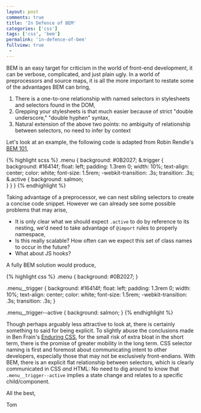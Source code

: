 ```yaml
---
layout: post
comments: true
title: 'In Defence of BEM'
categories: ['css']
tags: ['css', 'bem']
permalink: 'in-defence-of-bem'
fullview: true
 -
---
```


BEM is an easy target for criticism in the world of front-end development, it can be verbose, complicated, and just plain ugly. In a world of preprocessors and source maps, it is all the more important to restate some of the advantages BEM can bring,

1. There is a one-to-one relationship with named selectors in stylesheets and selectors found in the DOM,
2. Grepping your stylesheets is that much easier because of strict "double underscore," "double hyphen" syntax,
3. Natural extension of the above two points: no ambiguity of relationship between selectors, no need to infer by context

Let's look at an example, the following code is adapted from Robin Rendle's [BEM 101](https://css-tricks.com/bem-101/),

{% highlight scss %}
.menu {
  background: #0B2027;
  &.trigger {
    background: #16414f;
    float: left;
    padding: 1.3rem 0;
    width: 10%;
    text-align: center;
    color: white;
    font-size: 1.5rem;
    -webkit-transition: .3s;
            transition: .3s;
    &.active {
      background: salmon;  
    }
  }
}
{% endhighlight %}

Taking advantage of a preprocessor, we can nest sibling selectors to create a concise code snippet. However we can already see some possible problems that may arise,

* It is only clear what we should expect `.active` to do by reference to its nesting, we'd need to take advantage of `@import` rules to properly namespace,
* Is this really scalable? How often can we expect this set of class names to occur in the future?
* What about JS hooks?

A fully BEM solution would produce,

{% highlight css %}
.menu {
  background: #0B2027;
}

.menu__trigger {
  background: #16414f;
  float: left;
  padding: 1.3rem 0;
  width: 10%;
  text-align: center;
  color: white;
  font-size: 1.5rem;
  -webkit-transition: .3s;
          transition: .3s;
}

.menu__trigger--active {
  background: salmon;
}
{% endhighlight %}

Though perhaps arguably less attractive to look at, there is certainly something to said for being explicit. To slightly abuse the conclusions made in Ben Frain's [Enduring CSS](http://benfrain.com/enduring-css-writing-style-sheets-rapidly-changing-long-lived-projects/), for the small risk of extra bloat in the short term, there is the promise of greater mobility in the long term. CSS selector naming is first and foremost about communicating intent to other developers, especially those that may not be exclusively front-endians. With BEM, there is an explicit flat relationship between selectors, which is clearly communicated in CSS *and* HTML: No need to dig around to know that `.menu__trigger--active` implies a state change and relates to a specific child/component.

All the best,

Tom
